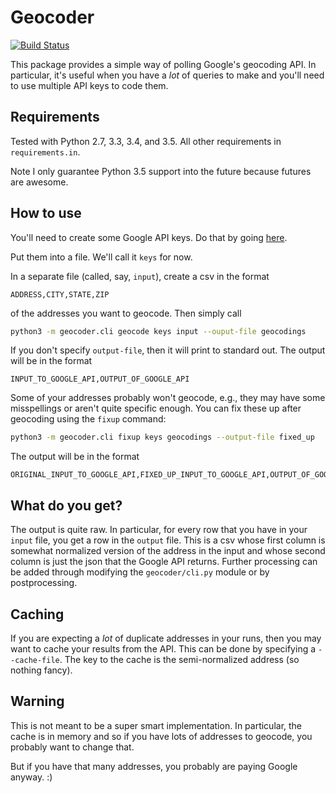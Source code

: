 # Geocoder

[![Build Status](https://travis-ci.org/khwilson/geocoder.svg?branch=master)](https://travis-ci.org/khwilson/geocoder)

This package provides a simple way of polling Google's geocoding API.
In particular, it's useful when you have a *lot* of queries to make
and you'll need to use multiple API keys to code them.

## Requirements

Tested with Python 2.7, 3.3, 3.4, and 3.5. All other requirements in `requirements.in`.

Note I only guarantee Python 3.5 support into the future because futures are awesome.

## How to use

You'll need to create some Google API keys. Do that by going
[here](https://console.developers.google.com/flows/enableapi?apiid=geocoding_backend&keyType=SERVER_SIDE&reusekey=true).

Put them into a file. We'll call it `keys` for now.

In a separate file (called, say, `input`), create a csv in the format

```
ADDRESS,CITY,STATE,ZIP
```

of the addresses you want to geocode. Then simply call

```bash
python3 -m geocoder.cli geocode keys input --ouput-file geocodings
```

If you don't specify `output-file`, then it will print to standard out. The output
will be in the format

```
INPUT_TO_GOOGLE_API,OUTPUT_OF_GOOGLE_API
```

Some of your addresses probably won't geocode, e.g., they may have some misspellings
or aren't quite specific enough. You can fix these up after geocoding using the
`fixup` command:

```bash
python3 -m geocoder.cli fixup keys geocodings --output-file fixed_up
```

The output will be in the format

```
ORIGINAL_INPUT_TO_GOOGLE_API,FIXED_UP_INPUT_TO_GOOGLE_API,OUTPUT_OF_GOOGLE_API
```

## What do you get?

The output is quite raw. In particular, for every row that you have in your `input` file,
you get a row in the `output` file. This is a csv whose first column is somewhat normalized
version of the address in the input and whose second column is just the json that the
Google API returns. Further processing can be added through modifying the `geocoder/cli.py`
module or by postprocessing.

## Caching

If you are expecting a *lot* of duplicate addresses in your runs, then you may want to
cache your results from the API. This can be done by specifying a `--cache-file`. The
key to the cache is the semi-normalized address (so nothing fancy).

## Warning

This is not meant to be a super smart implementation. In particular, the cache is in memory
and so if you have lots of addresses to geocode, you probably want to change that.

But if you have that many addresses, you probably are paying Google anyway. :)
